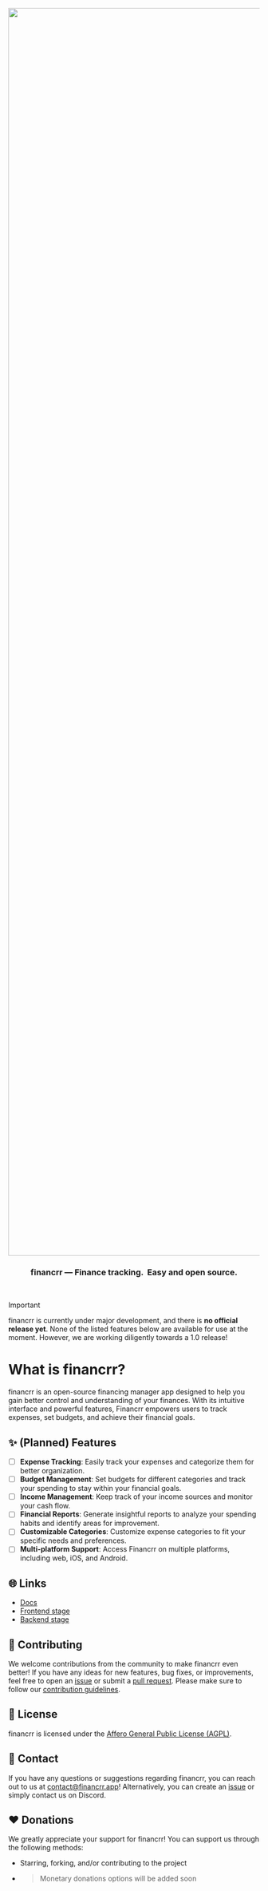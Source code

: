 <p align="center">
<img src="/resources/Logo/banner_light_bg.png" width="2500">
</p>
<h3 align="center">financrr — Finance tracking.  Easy and open source.</h3>
<br/>

> [!IMPORTANT]
> financrr is currently under major development, and there is **no official release yet**. None of the listed features below are available for use at the moment.
> However, we are working diligently towards a 1.0 release!

# What is financrr?

financrr is an open-source financing manager app designed to help you gain better control and understanding of your finances. 
With its intuitive interface and powerful features, Financrr empowers users to track expenses, set budgets, and achieve their financial goals.

## ✨ (Planned) Features

- [ ] **Expense Tracking**: Easily track your expenses and categorize them for better organization.
- [ ] **Budget Management**: Set budgets for different categories and track your spending to stay within your financial goals.
- [ ] **Income Management**: Keep track of your income sources and monitor your cash flow.
- [ ] **Financial Reports**: Generate insightful reports to analyze your spending habits and identify areas for improvement.
- [ ] **Customizable Categories**: Customize expense categories to fit your specific needs and preferences.
- [ ] **Multi-platform Support**: Access Financrr on multiple platforms, including web, iOS, and Android.

## 🌐 Links

- [Docs](https://jt-foss.github.io/financrr-app/docs/)
- [Frontend stage](https://jt-foss.github.io/financrr-app/frontend-stage/)
- [Backend stage](https://api-stage.financrr.app/openapi/swagger-ui/)

## 🔧 Contributing

We welcome contributions from the community to make financrr even better! 
If you have any ideas for new features, bug fixes, or improvements, feel free to open an [issue](https://github.com/financrr/financrr-app/issues) or submit a [pull request](https://github.com/financrr/financrr-app/pulls). 
Please make sure to follow our [contribution guidelines](CONTRIBUTING.md).

## 📄 License

financrr is licensed under the [Affero General Public License (AGPL)](LICENSE).

## 📧 Contact

If you have any questions or suggestions regarding financrr, you can reach out to us at [contact@financrr.app](mailto:contact@financrr.app)!
Alternatively, you can create an [issue](https://github.com/financrr/financrr-app/issues) or simply contact us on Discord.

## ❤️ Donations

We greatly appreciate your support for financrr! You can support us through the following methods:

- Starring, forking, and/or contributing to the project
- > Monetary donations options will be added soon
